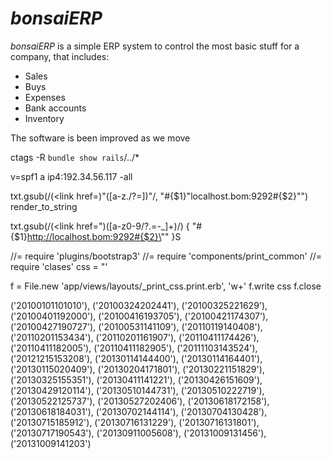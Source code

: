 # *bonsaiERP*
*bonsaiERP* is a simple ERP system to control the most basic stuff for a company, that includes:

- Sales
- Buys
- Expenses
- Bank accounts
- Inventory

 The software is been improved as we move

ctags -R `bundle show rails`/../*

v=spf1 a ip4:192.34.56.117 -all

txt.gsub(/(<link href=)"([a-z\.\/\?=])"/, "#{$1}\"localhost.bom:9292#{$2}\"")
render_to_string

txt.gsub(/(<link href=")([a-z0-9\/\?\.=\-_]+)/) { "#{$1}http://localhost.bom:9292#{$2}\"" }S

//= require 'plugins/bootstrap3'
//= require 'components/print_common'
//= require 'clases'
css = "<style>\n"
%w(plugins/bootstrap3 components/print_common clases).each do |v|
  css << Rails.application.assets.find_asset(v).body
end
css << '</style>'

f = File.new 'app/views/layouts/_print_css.print.erb', 'w+'
f.write css
f.close

('20100101101010'), ('20100324202441'), ('20100325221629'), ('20100401192000'), ('20100416193705'), ('20100421174307'), ('20100427190727'), ('20100531141109'), ('20110119140408'), ('20110201153434'), ('20110201161907'), ('20110411174426'), ('20110411182005'), ('20110411182905'), ('20111103143524'), ('20121215153208'), ('20130114144400'), ('20130114164401'), ('20130115020409'), ('20130204171801'), ('20130221151829'), ('20130325155351'), ('20130411141221'), ('20130426151609'), ('20130429120114'), ('20130510144731'), ('20130510222719'), ('20130522125737'), ('20130527202406'), ('20130618172158'), ('20130618184031'), ('20130702144114'), ('20130704130428'), ('20130715185912'), ('20130716131229'), ('20130716131801'), ('20130717190543'), ('20130911005608'), ('20131009131456'), ('20131009141203')

